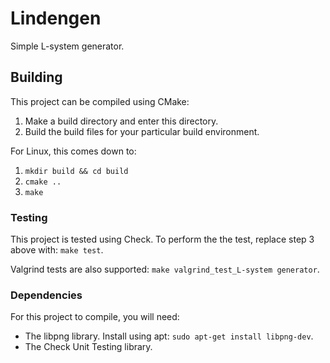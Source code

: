 # Lindengen
Simple L-system generator.

## Building
This project can be compiled using CMake:
1. Make a build directory and enter this directory.
2. Build the build files for your particular build environment.

For Linux, this comes down to:
1. `mkdir build && cd build`
2. `cmake ..`
3. `make`

### Testing
This project is tested using Check. To perform the the test, replace step 3 above with: `make test`.

Valgrind tests are also supported: `make valgrind_test_L-system generator`.

### Dependencies
For this project to compile, you will need:
- The libpng library. Install using apt: `sudo apt-get install libpng-dev`.
- The Check Unit Testing library.
